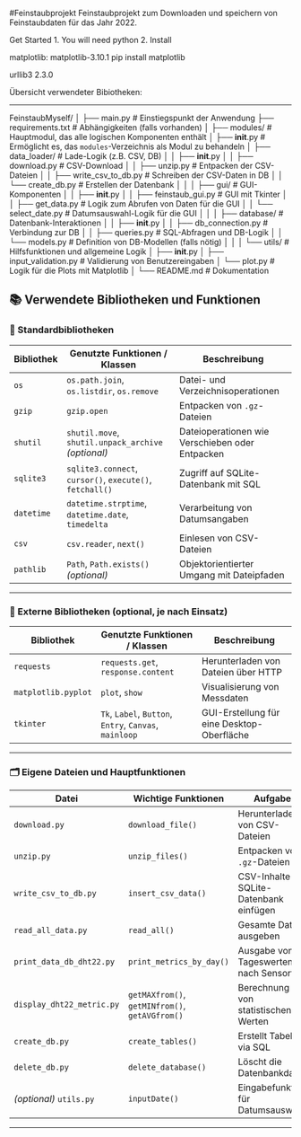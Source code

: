 #Feinstaubprojekt
Feinstaubprojekt zum Downloaden und speichern von Feinstaubdaten für das Jahr 2022.

Get Started 1. You will need python 2. Install

matplotlib:
matplotlib-3.10.1
pip install matplotlib

urllib3 2.3.0

Übersicht verwendeter Bibiotheken:

---

FeinstaubMyself/
│
├── main.py # Einstiegspunkt der Anwendung
├── requirements.txt # Abhängigkeiten (falls vorhanden)
│
├── modules/ # Hauptmodul, das alle logischen Komponenten enthält
│ ├── **init**.py # Ermöglicht es, das `modules`-Verzeichnis als Modul zu behandeln
│ ├── data_loader/ # Lade-Logik (z.B. CSV, DB)
│ │ ├── **init**.py
│ │ ├── download.py # CSV-Download
│ │ ├── unzip.py # Entpacken der CSV-Dateien
│ │ ├── write_csv_to_db.py # Schreiben der CSV-Daten in DB
│ │ └── create_db.py # Erstellen der Datenbank
│ │
│ ├── gui/ # GUI-Komponenten
│ │ ├── **init**.py
│ │ ├── feinstaub_gui.py # GUI mit Tkinter
│ │ ├── get_data.py # Logik zum Abrufen von Daten für die GUI
│ │ └── select_date.py # Datumsauswahl-Logik für die GUI
│ │
│ ├── database/ # Datenbank-Interaktionen
│ │ ├── **init**.py
│ │ ├── db_connection.py # Verbindung zur DB
│ │ ├── queries.py # SQL-Abfragen und DB-Logik
│ │ └── models.py # Definition von DB-Modellen (falls nötig)
│ │
│ └── utils/ # Hilfsfunktionen und allgemeine Logik
│ ├── **init**.py
│ ├── input_validation.py # Validierung von Benutzereingaben
│ └── plot.py # Logik für die Plots mit Matplotlib
│
└── README.md # Dokumentation

## 📚 Verwendete Bibliotheken und Funktionen

### 🔹 Standardbibliotheken

| Bibliothek | Genutzte Funktionen / Klassen                            | Beschreibung                                    |
| ---------- | -------------------------------------------------------- | ----------------------------------------------- |
| `os`       | `os.path.join`, `os.listdir`, `os.remove`                | Datei- und Verzeichnisoperationen               |
| `gzip`     | `gzip.open`                                              | Entpacken von `.gz`-Dateien                     |
| `shutil`   | `shutil.move`, `shutil.unpack_archive` _(optional)_      | Dateioperationen wie Verschieben oder Entpacken |
| `sqlite3`  | `sqlite3.connect`, `cursor()`, `execute()`, `fetchall()` | Zugriff auf SQLite-Datenbank mit SQL            |
| `datetime` | `datetime.strptime`, `datetime.date`, `timedelta`        | Verarbeitung von Datumsangaben                  |
| `csv`      | `csv.reader`, `next()`                                   | Einlesen von CSV-Dateien                        |
| `pathlib`  | `Path`, `Path.exists()` _(optional)_                     | Objektorientierter Umgang mit Dateipfaden       |

---

### 🔹 Externe Bibliotheken (optional, je nach Einsatz)

| Bibliothek          | Genutzte Funktionen / Klassen                          | Beschreibung                               |
| ------------------- | ------------------------------------------------------ | ------------------------------------------ |
| `requests`          | `requests.get`, `response.content`                     | Herunterladen von Dateien über HTTP        |
| `matplotlib.pyplot` | `plot`, `show`                                         | Visualisierung von Messdaten               |
| `tkinter`           | `Tk`, `Label`, `Button`, `Entry`, `Canvas`, `mainloop` | GUI-Erstellung für eine Desktop-Oberfläche |

---

### 🗂️ Eigene Dateien und Hauptfunktionen

| Datei                     | Wichtige Funktionen                            | Aufgabe                                  |
| ------------------------- | ---------------------------------------------- | ---------------------------------------- |
| `download.py`             | `download_file()`                              | Herunterladen von CSV-Dateien            |
| `unzip.py`                | `unzip_files()`                                | Entpacken von `.gz`-Dateien              |
| `write_csv_to_db.py`      | `insert_csv_data()`                            | CSV-Inhalte in SQLite-Datenbank einfügen |
| `read_all_data.py`        | `read_all()`                                   | Gesamte Daten ausgeben                   |
| `print_data_db_dht22.py`  | `print_metrics_by_day()`                       | Ausgabe von Tageswerten nach Sensortyp   |
| `display_dht22_metric.py` | `getMAXfrom()`, `getMINfrom()`, `getAVGfrom()` | Berechnung von statistischen Werten      |
| `create_db.py`            | `create_tables()`                              | Erstellt Tabellen via SQL                |
| `delete_db.py`            | `delete_database()`                            | Löscht die Datenbankdatei                |
| _(optional)_ `utils.py`   | `inputDate()`                                  | Eingabefunktion für Datumsauswahl        |

---
